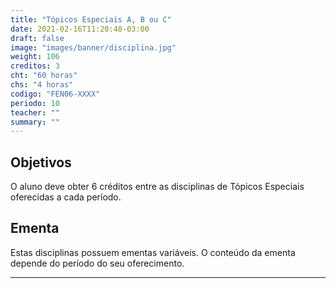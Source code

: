 ```yaml
---
title: "Tópicos Especiais A, B ou C"
date: 2021-02-16T11:20:48-03:00
draft: false
image: "images/banner/disciplina.jpg"
weight: 106
creditos: 3
cht: "60 horas"
chs: "4 horas"
codigo: "FEN06-XXXX"
periodo: 10
teacher: ""
summary: ""
---
```

## Objetivos
O aluno deve obter 6 créditos entre as disciplinas de Tópicos Especiais oferecidas a cada período.

## Ementa
Estas disciplinas possuem ementas variáveis. O conteúdo da ementa depende do período do seu oferecimento.


---
